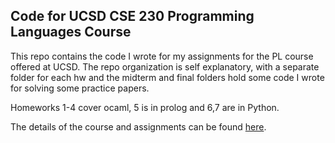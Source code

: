 ## Code for UCSD CSE 230 Programming Languages Course

This repo contains the code I wrote for my assignments for the PL course offered at UCSD.
The repo organization is self explanatory, with a separate folder for each hw and the 
midterm and final folders hold some code I wrote for solving some practice papers.

Homeworks 1-4 cover ocaml, 5 is in prolog and 6,7 are in Python.

The details of the course and assignments can be found [here](https://ucsd-pl.github.io/cse-130-230/fa18/index.html).
